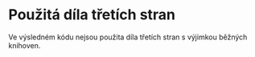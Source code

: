 # Použitá díla třetích stran

Ve výsledném kódu nejsou použita díla třetích stran s výjimkou běžných knihoven.
